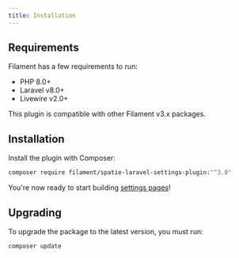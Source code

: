 ```yaml
---
title: Installation
---
```


## Requirements

Filament has a few requirements to run:

- PHP 8.0+
- Laravel v8.0+
- Livewire v2.0+

This plugin is compatible with other Filament v3.x packages.

## Installation

Install the plugin with Composer:

```bash
composer require filament/spatie-laravel-settings-plugin:"^3.0"
```

You're now ready to start building [settings pages](getting-started)!

## Upgrading

To upgrade the package to the latest version, you must run:

```bash
composer update
```
